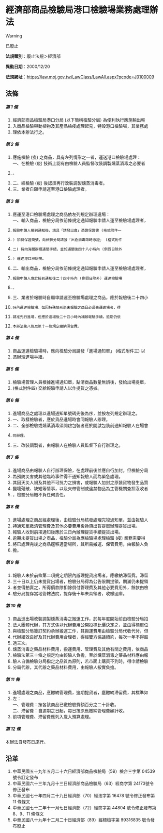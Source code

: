 # 經濟部商品檢驗局港口檢驗場業務處理辦法


> [!WARNING]
> 已廢止


**法規類別**：廢止法規＞經濟部

**異動日期**：2000/12/20  

**法規網址**：https://law.moj.gov.tw/LawClass/LawAll.aspx?pcode=J0100009



## 法條
##### 第 1 條
1. 經濟部商品檢驗局港口分局 (以下簡稱檢驗分局) 為便利執行應施輸出輸
1. 入商品檢驗與動植物及其產品檢疫處理起見，特設港口檢驗場，其業務處
1. 理依本辦法行之。

##### 第 2 條
1. 應施檢驗 (疫) 之商品，具有左列情形之一者，運送港口檢驗場處理：  
一、在檢驗 (疫) 技術上認有由檢驗人員監督改裝調製燻蒸消毒之必要者
1.     。
1. 二、經檢驗 (疫) 後認須再行改裝調製燻蒸消毒者。
1. 三、業者自願申請運至港口檢驗處理者。

##### 第 3 條
1. 應運至港口檢驗場處理之商品依左列規定辦理進場：  
一、輸入商品，檢驗分局依前條規定通知報驗申請人運至檢驗場處理者，
1.     報驗申請人接到通知後，填具「請發出倉」憑證保證書 (格式附件一
1.     ) 加具保證商號，向檢驗分局請發「出倉消毒臨時憑證」 (格式附件
1.     二) 持向海關辦理通關手續，並於通關後四十八小時內 (例假日除外
1.     ) 運達港口檢驗場。
1. 二、輸出商品，檢驗分局依前條規定通知報驗申請人運至檢驗場處理者，
1.     報驗申請人應於接到通知後二十四小時內 (例假日除外) 運達檢驗場
1.     。
1. 三、業者於報驗時自願申請運至檢驗場處理之商品，應於報驗後二十四小
1.     時內運達檢驗場，如因特殊情形尚未報驗之商品必須先運進場者，得
1.     請准先行進場，但應於進場後二十四小時內補辦報驗手續，逾期仍依
1.     本辦法第八條及第十一條規定繳納滯留費。

##### 第 4 條
1. 商品運達檢驗場時，應向檢驗分局請發「進場通知單」 (格式附件三) 以
1. 憑辦理進場手續。

##### 第 5 條
1. 檢驗場管理人員根據進場通知單，點清商品數量無誤後，發給出場提單，
1.  (格式附件四) 交給報驗申請人以作提貨之憑據。

##### 第 6 條
1. 進場商品之處理以進場通知單號碼先後為序，並按左列規定辦理之。
1. 一、取樣檢驗者，應於貨品進場時會同報驗人辦理。
1. 二、全部檢驗或燻蒸消毒須開啟包裝者應於開啟包裝前通知報驗人在場會
1.     同辦理。
1. 三、改裝調製者，由報驗人在檢驗人員監督下自行辦理之。

##### 第 7 條
1. 進場商品由報驗人自行辦理保險，在處理前後並應自行加封。但檢驗分局
1. 為預防災害或其他臨時事件得不通知報驗人而為緊急處理。
1. 其因天災人禍及其他不可抗力之損害，或報驗人加封之原裝貨物發生品質
1. 變壞殘破、缺短等情事，以及夾帶管制或違禁物品為主管機關查扣沒收者
1. ，檢驗分局概不負任何責任。

##### 第 8 條
1. 進場處理之商品經處理後，由檢驗分局核發處理完竣通知單，並由報驗人
1. 持通知單繳清管理費及其他必要費用後換領出貨提單辦理提貨出場。
1. 報驗人收到前項通知後應於三日內辦理提貨手續提貨出場。
1. 逾期未提貨出場之商品，檢驗分局為應檢驗場處理檢驗 (疫) 業務需要得
1. 將已處理完竣之商品逕移適當場所，其所需搬運、保管費用，由報驗人負
1. 擔。

##### 第 9 條
1. 報驗人未於前條第二項規定期限內辦理提貨出場者，應繳納滯留費。滯留
1. 三十日以上仍未提貨出場者，檢驗分局得為公告限期提領，期滿仍未提領
1. 者並得拍賣之，所得價款除扣除償付管理費及其他必要費用外，餘款由檢
1. 驗分局提存當地管轄法院，提存後十年未具領者，收繳國庫。

##### 第 10 條
1. 商品進出場改裝調製燻蒸消毒之搬運工作，於每年度開始前由檢驗分局招
1. 法人團體代辦，其方式係以代辦費用公開投標比價決定之，並由得標單位
1. 與檢驗分局簽訂契約承辦搬運工作，其搬運費用由檢驗分局代收代付，但
1. 代辦績效良好及其代辦費用合理者，得經雙方協議續約，每次一年不得超
1. 過三次。
1. 燻蒸消毒之藥品材料費用，搬運費用、管理費及其他有關之費用，依商品
1. 檢驗法第三十條之規定均由報驗人負擔，至於燻蒸消毒之藥品材料應由報
1. 驗人自備檢驗分局指定之品質為原則，若市面上購買不到時，得申請檢驗
1. 分局代辦，其代辦之藥品材料費用，由報驗人按實負擔。

##### 第 11 條
1. 進場處理之商品，應繳納管理費，逾期提貨者，塵繳納滯留費，其標準如
1. 左：  
一、管理費：按各該商品已繳檢驗費額百分之二十計收。  
二、滯留費：自逾期之日起，每日按原應繳納管理費額計收。
1. 前項管理費、滯留費應列入歲入預算處理。

##### 第 12 條
本辦法自發布日施行。

## 沿革
1. 中華民國五十九年五月二十六日經濟部商品檢驗局（59）檢台三字第 04539  號令訂定發布
1. 中華民國六十三年九月十三日經濟部商品檢驗局（63）經商字第 24173號令修正發布
1. 中華民國七十年四月二十九日經濟部（70）經法字第 16478  號令修正發布第 11 條條文
1. 中華民國七十二年十一月七日經濟部（72）經商字第 44804  號令修正發布第 8、9、11 條條文
1. 中華民國八十九年十二月二十日經濟部（89）經標檢字第 89316835 號令發布廢止
